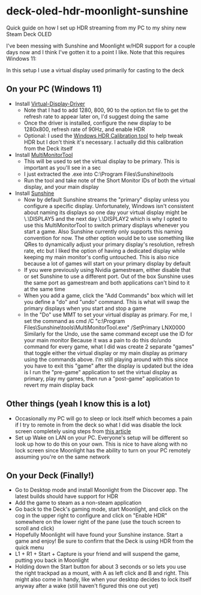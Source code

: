 # deck-oled-hdr-moonlight-sunshine
Quick guide on how I set up HDR streaming from my PC to my shiny new Steam Deck OLED

I've been messing with Sunshine and Moonlight w/HDR support for a couple days now and I think I've gotten it to a point I like. Note that this requires Windows 11:

In this setup I use a virtual display used primarily for casting to the deck

## On your PC (Windows 11)

* Install [Virtual-Display-Driver](https://github.com/itsmikethetech/Virtual-Display-Driver)
  * Note that I had to add 1280, 800, 90 to the option.txt file to get the refresh rate to appear later on, I'd suggest doing the same
  * Once the driver is installed, configure the new display to be 1280x800, refresh rate of 90Hz, and enable HDR
  * Optional: I used the [Windows HDR Calibration tool](https://support.microsoft.com/en-us/windows/calibrate-your-hdr-display-using-the-windows-hdr-calibration-app-f30f4809-3369-43e4-9b02-9eabebd23f19) to help tweak HDR but I don't think it's necessary. I actually did this calibration from the Deck itself
* Install [MultiMonitorTool](https://www.nirsoft.net/utils/multi_monitor_tool.html)
  * This will be used to set the virtual display to be primary. This is important as you'll see in a sec
  * I just extracted the .exe into C:\Program Files\Sunshine\tools
  * Run the tool and take note of the Short Monitor IDs of both the virtual display, and your main display
* Install [Sunshine](https://app.lizardbyte.dev/Sunshine/?lng=en-US#Download)
  * Now by default Sunshine streams the "primary" display unless you configure a specific display. Unfortunately, Windows isn't consistent about naming its displays so one day your virtual display might be \\.\DISPLAY5 and the next day \\.\DISPLAY2 which is why I opted to use this MultiMonitorTool to switch primary displays whenever you start a game. Also Sunshine currently only supports this naming convention for now. The other option would be to use something like QRes to dynamically adjust your primary display's resolution, refresh rate, etc but I liked the option of having a dedicated display while keeping my main monitor's config untouched. This is also nice because a lot of games will start on your primary display by default
  * If you were previously using Nvidia gamestream, either disable that or set Sunshine to use a different port. Out of the box Sunshine uses the same port as gamestream and both applications can't bind to it at the same time
  * When you add a game, click the "Add Commands" box which will let you define a "do" and "undo" command. This is what will swap the primary displays when you start and stop a game
  * In the "Do" use MMT to set your virtual display as primary. For me, I set the command as cmd /C "c:\Program Files\Sunshine\tools\MultiMonitorTool.exe" /SetPrimary LNX0000
Similarly for the Undo, use the same command except use the ID for your main monitor
Because it was a pain to do this do/undo command for every game, what I did was create 2 separate "games" that toggle either the virtual display or my main display as primary using the commands above. I'm still playing around with this since you have to exit this "game" after the display is updated but the idea is I run the "pre-game" application to set the virtual display as primary, play my games, then run a "post-game" application to revert my main display back

## Other things (yeah I know this is a lot)
* Occasionally my PC will go to sleep or lock itself which becomes a pain if I try to remote in from the deck so what I did was disable the lock screen completely using steps from [this article](https://learn.microsoft.com/en-us/answers/questions/1283398/how-do-i-remove-the-lock-screen-entirely-from-wind)
* Set up Wake on LAN on your PC. Everyone's setup will be different so look up how to do this on your own. This is nice to have along with no lock screen since Moonlight has the ability to turn on your PC remotely assuming you're on the same network

## On your Deck (Finally!)
* Go to Desktop mode and install Moonlight from the Discover app. The latest builds should have support for HDR
* Add the game to steam as a non-steam application
* Go back to the Deck's gaming mode, start Moonlight, and click on the cog in the upper right to configure and click on "Enable HDR" somewhere on the lower right of the pane (use the touch screen to scroll and click)
* Hopefully Moonlight will have found your Sunshine instance. Start a game and enjoy! Be sure to confirm that the Deck is using HDR from the quick menu
* L1 + R1 + Start + Capture is your friend and will suspend the game, putting you back in Moonlight
* Holding down the Start button for about 3 seconds or so lets you use the right trackpad as a mount, with A as left click and B and right. This might also come in handy, like when your desktop decides to lock itself anyway after a wake (still haven't figured this one out yet)
